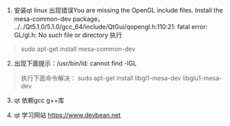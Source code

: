 1. 安装qt linux 出现错误You are missing the OpenGL include files. Install the mesa-common-dev package，
../../Qt5.1.0/5.1.0/gcc_64/include/QtGui/qopengl.h:110:21: fatal error: GL/gl.h: No such file or directory
执行
>sudo apt-get install mesa-common-dev
2. 出现下面提示：/usr/bin/ld: cannot find -lGL
> 执行下面命令解决：
sudo apt-get install libgl1-mesa-dev libglu1-mesa-dev

3. qt 依赖gcc g++库 

4. qt 学习网站 https://www.devbean.net
